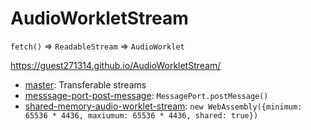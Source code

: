 # AudioWorkletStream
`fetch()` => `ReadableStream` => `AudioWorklet`

https://guest271314.github.io/AudioWorkletStream/

- [master](https://github.com/guest271314/AudioWorkletStream): Transferable streams
- [messsage-port-post-message](https://github.com/guest271314/AudioWorkletStream/tree/message-port-post-message): `MessagePort.postMessage()`
- [shared-memory-audio-worklet-stream](https://github.com/guest271314/AudioWorkletStream/tree/shared-memory-audio-worklet-stream): `new WebAssembly({minimum: 65536 * 4436, maxiumum: 65536 * 4436, shared: true})`
